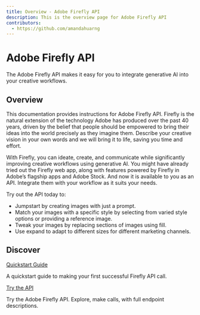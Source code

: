 ```yaml
---
title: Overview - Adobe Firefly API
description: This is the overview page for Adobe Firefly API
contributors:
  - https://github.com/amandahuarng
---
```


<Hero slots="heading, text" background="rgb(233, 80, 80)"/>

# Adobe Firefly API

The Adobe Firefly API makes it easy for you to integrate generative AI into your creative workflows.

<!-- <Resources slots="heading, links"/>

#### Resources

* [Quickstart Guide](./guides/) -->

## Overview

This documentation provides instructions for Adobe Firefly API. Firefly is the natural extension of the technology Adobe has produced over the past 40 years, driven by the belief that people should be empowered to bring their ideas into the world precisely as they imagine them. Describe your creative vision in your own words and we will bring it to life, saving you time and effort.

With Firefly, you can ideate, create, and communicate while significantly improving creative workflows using generative AI. You might have already tried out the Firefly web app, along with features powered by Firefly in Adobe’s flagship apps and Adobe Stock. And now it is available to you as an API. Integrate them with your workflow as it suits your needs.

Try out the API today to:

- Jumpstart by creating images with just a prompt.
- Match your images with a specific style by selecting from varied style options or providing a reference image.
- Tweak your images by replacing sections of images using fill.
- Use expand to adapt to different sizes for different marketing channels.

## Discover

<DiscoverBlock slots="link, text"/>

<!-- ### Get Started -->

[Quickstart Guide](guides/)

A quickstart guide to making your first successful Firefly API call.

<DiscoverBlock slots="link, text"/>

<!-- ### API References -->

[Try the API](guides/api/upload_image/)

Try the Adobe Firefly API. Explore, make calls, with full endpoint descriptions.

<br/><br/><br/><br/>
